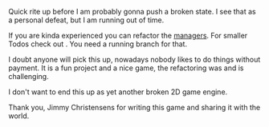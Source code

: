 Quick rite up before I am probably gonna push a broken state.
I see that as a personal defeat, but I am running out of time.

If you are kinda experienced you can refactor the [managers](Managers.md).
For smaller Todos check out [](Todo.md). You need a running branch for that.

I doubt anyone will pick this up, nowadays nobody likes to do things without payment.
It is a fun project and a nice game, the refactoring was and is challenging.

I don't want to end this up as yet another broken 2D game engine.

Thank you, Jimmy Christensens for writing this game and sharing it with the world.
